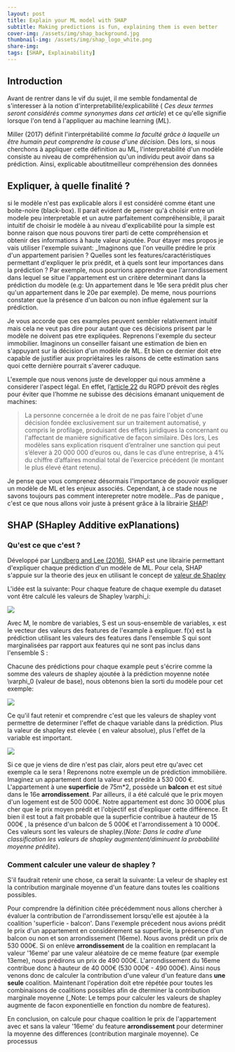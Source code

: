 ```yaml
---
layout: post
title: Explain your ML model with SHAP
subtitle: Making predictions is fun, explaining them is even better
cover-img: /assets/img/shap_background.jpg
thumbnail-img: /assets/img/shap_logo_white.png
share-img:
tags: [SHAP, Explainability]
---
```


## Introduction ##

Avant de rentrer dans le vif du sujet, il me semble fondamental de s'interesser à la notion d'interpretabilité/explicabilité ( _Ces deux termes seront considérés comme synonymes dans cet article_) et ce qu'elle signifie lorsque l'on tend à l'appliquer au machine learning (*ML*). 

Miller (2017) définit l'interprétabilité comme _la faculté grâce à laquelle un être humain peut comprendre la cause d'une décision_. Dès lors, si nous cherchons à appliquer cette définition au ML, l'interpretabilité d'un modèle consiste au niveau de compréhension qu'un individu peut avoir dans sa prédiction. Ainsi,  explicable  aboutitmeilleur  compréhension des données

## Expliquer, à quelle finalité ? ##

si le modèle n'est pas explicable alors il est considéré comme étant une boite-noire (black-box). Il parait evident de penser qu'à choisir entre un modele peu interpretable et un autre parfaitement compréhensible, il parait intuitif de choisir le modèle à au niveau d'explicabilité pour la simple est bonne raison que nous pouvons tirer parti de cette compréhension et obtenir des informations à haute valeur ajoutée. Pour étayer mes propos je vais utiliser l'exemple suivant: _Imaginons que l'on veuille prédire le prix d'un appartement parisien ? Quelles sont les features/caractéristiques permettant d'expliquer le prix prédit, et à quels sont leur importances dans la prédiction ? Par exemple, nous pourrions apprendre que l'arrondissement dans lequel se situe l'appartement est un critère determinant dans la prédiction du modèle (e.g: Un appartement dans le 16e sera prédit plus cher qu'un appartement dans le 20e par exemple). De meme, nous pourrions constater que la présence d'un balcon ou non influe également sur la prédiction. 

Je vous accorde que ces examples peuvent sembler relativement intuitif mais cela ne veut pas dire pour autant que ces décisions prisent par le modèle ne doivent pas etre expliquées. Reprenons l'exemple du secteur immobilier. Imaginons un conseiller faisant une estimation de bien en s'appuyant sur la décision d'un modèle de ML. Et bien ce dernier doit  etre capable de justifier aux propriétaires les raisons de cette estimation sans quoi cette dernière pourrait s'averer caduque. 

L'exemple que nous venons juste de developper qui nous ammène  a considerer l'aspect légal. En effet, l’[article 22](https://www.cnil.fr/fr/reglement-europeen-protection-donnees/chapitre3#Article22) du RGPD prévoit des règles pour éviter que l’homme ne subisse des décisions émanant uniquement de machines:
>La personne concernée a le droit de ne pas faire l'objet d'une décision fondée exclusivement sur un traitement automatisé, y compris le profilage, produisant des effets juridiques la concernant ou l'affectant de manière significative de façon similaire.
Dès lors, Les modèles sans explication risquent d’entraîner une sanction qui peut s’élever à 20 000 000 d’euros ou, dans le cas d’une entreprise, à 4% du chiffre d’affaires mondial total de l’exercice précédent (le montant le plus élevé étant retenu).

Je pense que vous comprenez désormais l'importance de pouvoir expliquer un modèle de ML et les enjeux associés. Cependant, à ce stade nous ne savons toujours pas comment interepreter notre modèle...Pas de panique , c'est ce que nous allons voir juste à présent grâce à la librairie [SHAP](https://shap.readthedocs.io/en/latest/index.html)! 

## SHAP (SHapley Additive exPlanations) ##

### Qu'est ce que c'est ? ###

Développé par [Lundberg and Lee (2016)](https://papers.nips.cc/paper/7062-a-unified-approach-to-interpreting-model-predictions.pdf), SHAP est une librairie permettant d'expliquer chaque prédiction d'un modèle de ML. Pour cela, SHAP s'appuie sur la theorie des jeux en utilisant le concept de [valeur de Shapley](https://fr.wikipedia.org/wiki/Valeur_de_Shapley)

L'idée est la suivante: Pour chaque feature de chaque exemple du dataset vont être calculé les valeurs de Shapley \varphi_i:

![](https://raw.githubusercontent.com/natsunami/website/3adf860daf5e4ccba3983e8f131bcf9a78c53bf1/assets/img/shap_value_formula.svg)

Avec M, le nombre de variables, S est un sous-ensemble de variables, x est le vecteur des valeurs des features de l'example à expliquer. f(x) est la prédiction utilisant les valeurs des features dans l'ensemble S qui sont marginalisées par rapport aux features qui ne sont pas inclus dans l'ensemble S :

Chacune des prédictions pour chaque example peut s'écrire comme la somme des valeurs de shapley ajoutée à la prédiction moyenne notée  \varphi_0 (valeur de base), nous obtenons bien la sorti du modèle pour cet exemple:

![](https://raw.githubusercontent.com/natsunami/website/b4b8d28c5e11b6286e65cf91cdd69abd020ef2af/assets/img/shap_value_additivity_1.svg)

Ce qu'il faut retenir et comprendre c'est que les valeurs de shapley vont permettre de determiner l'effet de chaque variable dans la prédiction. Plus la valeur de shapley est elevée ( en valeur absolue), plus l'effet de la variable est important.

![](https://github.com/natsunami/website/blob/master/assets/img/shap_value_additivity2.png)

Si ce que je viens de dire n'est pas clair, alors peut etre qu'avec cet exemple ca le sera ! Reprenons notre exemple  un de prédiction immobilière. Imaginez un appartement dont la valeur est prédite à 530 000 €. L'appartement à une **superficie** de 75m*2, possède un **balcon** et est situé dans le 16e **arrondissement**. Par ailleurs, il a été calculé que le prix moyen d'un logement est de 500 000€. Notre appartement est donc 30 000€ plus cher que le prix moyen prédit et l'objectif est d'expliquer cette différence. Et bien il est tout a fait probable que la superficie contribue à hauteur de 15 000€ , la présence d'un balcon de 5 000€ et l'arrondissement à 10 000€. Ces valeurs sont les valeurs de shapley.(_Note: Dans le cadre d'une classification les valeurs de shapley augmentent/diminuent la probabilité moyenne prédite_).

### Comment calculer une valeur de shapley ? ###

S'il faudrait retenir une chose, ca serait la suivante: La veleur de shapley est la contribution marginale moyenne d'un feature dans toutes les coalitions possibles.

Pour comprendre la définition citée précédemment nous allons chercher à évaluer la contribution de l'arrondissement lorsqu'elle est ajoutée à la coalition 'superficie - balcon'. Dans l'exemple précedent nous avions prédit le prix d'un appartement en considérement sa superficie, la présence d'un balcon ou non et son arrondissement (16eme). Nous avons prédit un prix de 530 000€. Si on enlève **arrondissement** de la coalition en remplacant la valeur '16eme' par une valeur aléatoire de ce meme feature (par exemple 13eme), nous prédirons un prix de 490 000€. L'arrondissement du 16eme contribue donc à hauteur de 40 000€ (530 000€ - 490 000€).
Ainsi nous venons donc de calculer la contribution d'une valeur d'un feature dans **une seule** coalition. Maintenant l'opération doit etre répétée pour toutes les combinaisons de coalitions possibles afin de dterminer la contribution marginale moyenne (_Note: Le temps pour calculer les valeurs de shapley augmente de facon exponentielle en fonction du nombre de features).

En conclusion, on calcule pour chaque coalition le prix de l'appartement avec et sans la valeur '16eme' du feature **arrondissement** pour determiner la moyenne des differences (contribution marginale moyenne). Ce processus


